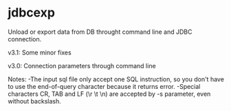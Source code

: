 # jdbcexp
Unload or export data from DB throught command line and JDBC connection.

v3.1: Some minor fixes

v3.0: Connection parameters through command line

Notes:
-The input sql file only accept one SQL instruction, so you don't have to use the end-of-query character because it returns error.
-Special characters CR, TAB and LF (\r \t \n) are accepted by -s parameter, even without backslash.
